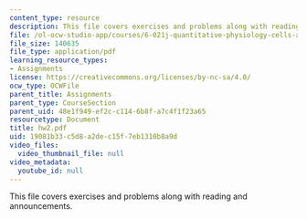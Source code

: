 ```yaml
---
content_type: resource
description: This file covers exercises and problems along with reading and announcements.
file: /ol-ocw-studio-app/courses/6-021j-quantitative-physiology-cells-and-tissues-fall-2004/19081b33c5d8a2dec15f7eb1310b8a9d_hw2.pdf
file_size: 140635
file_type: application/pdf
learning_resource_types:
- Assignments
license: https://creativecommons.org/licenses/by-nc-sa/4.0/
ocw_type: OCWFile
parent_title: Assignments
parent_type: CourseSection
parent_uid: 48e1f949-ef2c-c114-6b8f-a7c4f1f23a65
resourcetype: Document
title: hw2.pdf
uid: 19081b33-c5d8-a2de-c15f-7eb1310b8a9d
video_files:
  video_thumbnail_file: null
video_metadata:
  youtube_id: null
---
```

This file covers exercises and problems along with reading and announcements.